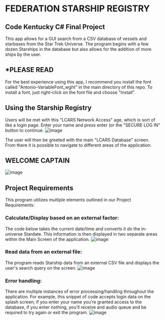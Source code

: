 # FEDERATION STARSHIP REGISTRY

## Code Kentucky C# Final Project

This app allows for a GUI search from a CSV database of vessels and starbases from the Star Trek Universe. The program begins with a few dozen Starships in the database but also allows for the addition of more ships by the user.

## *PLEASE READ
For the best experience using this app, I recommend you install the font called "Antonio-VariableFont_wght" in the main directory of this repo. To install a font, just right-click on the font file and choose "Install". 

## Using the Starship Registry

Users will be met with this "LCARS Network Access" age, which is sort of like a login page. Enter your name and press enter (or the "SECURE LOG IN" button to continue.
![image](https://user-images.githubusercontent.com/112297081/202057910-04ef6f21-5785-44f4-aac9-03347bc353a3.png)

The user will then be greeted with the main "LCARS Database" screen. From there it is possible to navigate to different areas of the application.

## WELCOME CAPTAIN
![image](https://user-images.githubusercontent.com/112297081/202058484-d6f04d2a-a2aa-4e4d-bd31-bd6545305684.png)

## Project Requirements
This program utilizes multiple elements outlined in our Project Requirements:

### Calculate/Display based on an external factor:
The code below takes the current date/time and converts it do the in-universe Stardate. This information is then displayed in two separate areas within the Main Screen of the application.
![image](https://user-images.githubusercontent.com/112297081/202223729-05188822-8648-4063-b935-968013f31916.png)

### Read data from an external file:
The program reads Starship data from an external CSV file and displays the user's search query on the screen.
![image](https://user-images.githubusercontent.com/112297081/202225107-831e9c20-0c23-4ed4-bda6-98442349a344.png)

### Error handling:
There are multiple instances of error processing/handling throughout the application. For example, this snippet of code accepts login data on the splash screen; if you enter your name you're granted access to the database, if you enter nothing, you'll receive and audio queue and be required to try again or exit the program.
![image](https://user-images.githubusercontent.com/112297081/202226541-80d3d5ed-ed05-4a39-a251-7d69c29e9eca.png)



